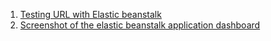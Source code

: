 1. [Testing URL with Elastic beanstalk](http://udacity-cloud-dev-proj2-dev.us-east-1.elasticbeanstalk.com/filteredimage?image_url=https://sb.kaleidousercontent.com/67418/800x533/c5b0716f3d/animals-0b6addc448f4ace0792ba4023cf06ede8efa67b15e748796ef7765ddeb45a6fb.jpg)
2. [Screenshot of the elastic beanstalk application dashboard](https://github.com/QuanLeMinh2810/udacity-cloud-dev-proj-2/deployment_screenshots/udacity-clound-dev-proj-2.png)
